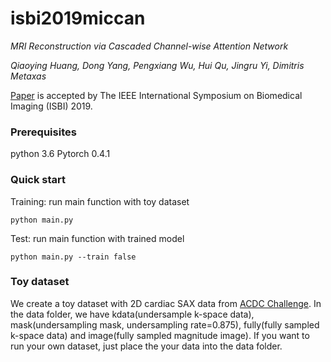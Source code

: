 # isbi2019miccan

*MRI Reconstruction via Cascaded Channel-wise Attention Network*

*Qiaoying Huang, Dong Yang, Pengxiang Wu, Hui Qu, Jingru Yi, Dimitris Metaxas*

[Paper](https://arxiv.org/abs/1810.08229) is accepted by The IEEE International Symposium on Biomedical Imaging (ISBI) 2019.

### Prerequisites
python 3.6
Pytorch 0.4.1

### Quick start
Training: run main function with toy dataset
```
python main.py
```
Test: run main function with trained model
```
python main.py --train false
```

### Toy dataset
We create a toy dataset with 2D cardiac SAX data from [ACDC Challenge](https://www.creatis.insa-lyon.fr/Challenge/acdc/). In the data folder, we have kdata(undersample k-space data), mask(undersampling mask, undersampling rate=0.875), fully(fully sampled k-space data) and image(fully sampled magnitude image). If you want to run your own dataset, just place the your data into the data folder.
